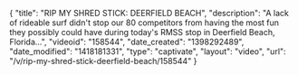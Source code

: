 {
    "title": "RIP MY SHRED STICK: DEERFIELD BEACH",
    "description": "A lack of rideable surf didn't stop our 80 competitors from having the most fun they possibly could have during today's RMSS stop in Deerfield Beach, Florida...",
    "videoid": "158544",
    "date_created": "1398292489",
    "date_modified": "1418181331",
    "type": "captivate",
    "layout": "video",
    "url": "\/v\/rip-my-shred-stick-deerfield-beach\/158544"
}